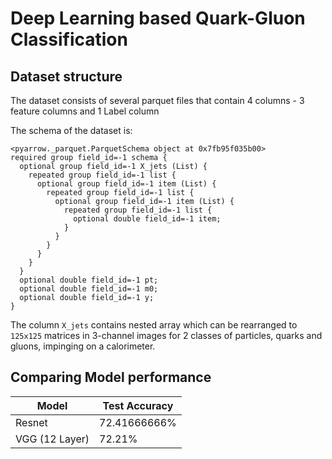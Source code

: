# Deep Learning based Quark-Gluon Classification


## Dataset structure

The dataset consists of several parquet files that contain 4 columns - 3 feature columns and 1 Label column

The schema of the dataset is:

```
<pyarrow._parquet.ParquetSchema object at 0x7fb95f035b00>
required group field_id=-1 schema {
  optional group field_id=-1 X_jets (List) {
    repeated group field_id=-1 list {
      optional group field_id=-1 item (List) {
        repeated group field_id=-1 list {
          optional group field_id=-1 item (List) {
            repeated group field_id=-1 list {
              optional double field_id=-1 item;
            }
          }
        }
      }
    }
  }
  optional double field_id=-1 pt;
  optional double field_id=-1 m0;
  optional double field_id=-1 y;
}
```

The column `X_jets` contains nested array which can be rearranged to `125x125` matrices in 3-channel images for 2 classes of particles, quarks and gluons, impinging on a calorimeter.



## Comparing Model performance

| Model        | Test Accuracy |
|-----------------------------|------------|
| Resnet    | 72.41666666%     |
| VGG (12 Layer)   | 72.21%    |
